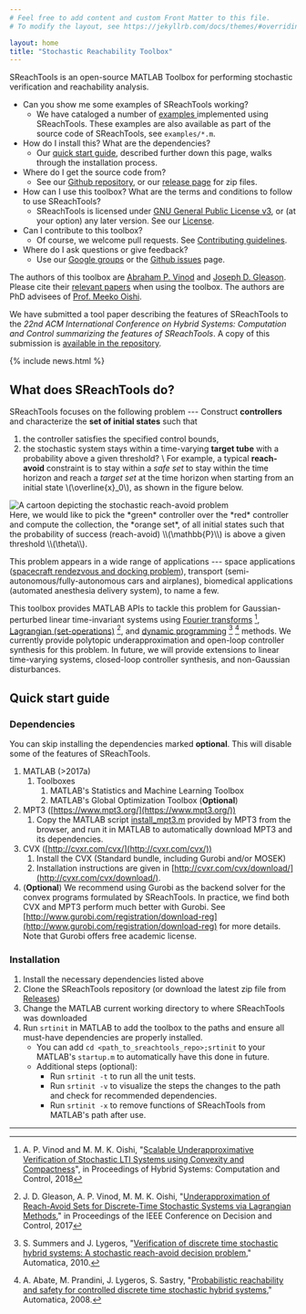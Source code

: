 ```yaml
---
# Feel free to add content and custom Front Matter to this file.
# To modify the layout, see https://jekyllrb.com/docs/themes/#overriding-theme-defaults

layout: home
title: "Stochastic Reachability Toolbox"
---
```


SReachTools is an open-source MATLAB Toolbox for performing stochastic verification and reachability analysis.  

- Can you show me some examples of SReachTools working? 
    - We have cataloged a number of [examples ](https://unm-hscl.github.io/SReachTools/examples/) implemented using SReachTools. These examples are also available as part of the source code of SReachTools, see `examples/*.m`. 
- How do I install this? What are the dependencies?
    - Our [quick start guide](#quick-start-guide), described further
      down this page, walks through the installation process.
- Where do I get the source code from?
    - See our [Github repository](https://github.com/unm-hscl/SReachTools), or
      our [release page](https://github.com/unm-hscl/SReachTools/releases) for
      zip files. 
- How can I use this toolbox? What are the terms and conditions to follow to use SReachTools?
    - SReachTools is licensed under [GNU General Public License v3](https://www.gnu.org/licenses/), or (at your option) any later version. See our [License](license/).
- Can I contribute to this toolbox?
    - Of course, we welcome pull requests. See [Contributing guidelines](contributing/). 
- Where do I ask questions or give feedback? 
    - Use our [Google groups](https://groups.google.com/d/forum/sreachtools) or the [Github issues](https://github.com/unm-hscl/SReachTools/issues) page.

The authors of this toolbox are [Abraham P.  Vinod](http://www.unm.edu/~abyvinod/) and [Joseph D.  Gleason](http://www.unm.edu/~gleasonj/). Please cite their [relevant papers](https://scholar.google.com/citations?user=yb5Z7AwAAAAJ&hl=en) when using the toolbox. The authors are PhD advisees of [Prof. Meeko Oishi](http://www.unm.edu/~oishi/).

We have submitted a tool paper describing the features of SReachTools to the *22nd ACM International Conference on Hybrid Systems: Computation and Control summarizing the features of SReachTools*. A copy of this submission is [available in the repository](https://github.com/unm-hscl/SReachTools/raw/master/SReachTools.pdf).

{% include news.html %}

## What does SReachTools do?

SReachTools focuses on the following problem --- Construct **controllers** and characterize the **set of initial states** such that 
1. the controller satisfies the specified control bounds,
1. the stochastic system stays within a time-varying **target tube** with a probability above a given threshold? \\
For example, a typical **reach-avoid** constraint is to stay within a *safe set* to stay within the time horizon and reach a *target set* at the time horizon when starting from an initial state \\(\overline{x}\_0\\), as shown in the figure below.
<div class="desc-figure">
    <img src="{{ "/assets/StochReachAvoidCartoon.jpeg" | absolute_url }}" alt="A cartoon depicting the stochastic reach-avoid problem"/>
    <!-- [A cartoon depicting the stochastic reach-avoid problem]({{ "/assets/StochReachAvoidCartoon.jpeg" | absolute_url }})\\ -->
</div>
Here, we would like to pick the *green* controller over the *red* controller and compute the collection, the *orange set*, of all initial states such that the probability of success (reach-avoid) \\(\mathbb{P}\\) is above a given threshold \\(\theta\\).

This problem appears in a wide range of applications --- space applications ([spacecraft rendezvous and docking problem](./examples/FtCVXUnderapproxVerifyCWH.html)), transport (semi-autonomous/fully-autonomous cars and airplanes), biomedical applications (automated anesthesia delivery system), to name a few.

This toolbox provides MATLAB APIs to tackle this problem for Gaussian-perturbed linear time-invariant systems using [Fourier transforms](./examples/FtCVXUnderapproxVerifyCWH.html) [^1], [Lagrangian (set-operations)](./examples/lagrangianApproximations.html) [^2], and [dynamic programming](./examples/doubleIntegratorDynamicProgramming.html) [^3] [^4] methods.
We currently provide polytopic underapproximation and open-loop controller synthesis for this problem.
In future, we will provide extensions to linear time-varying systems, closed-loop controller synthesis, and non-Gaussian disturbances.

[^1]: A. P. Vinod and M. M. K. Oishi, "[Scalable Underapproximative Verification of Stochastic LTI Systems using Convexity and Compactness](https://doi.org/10.1145/3178126.3178148)", in Proceedings of Hybrid Systems: Computation and Control, 2018
[^2]: J. D. Gleason, A. P. Vinod, M. M. K. Oishi, "[Underapproximation of Reach-Avoid Sets for Discrete-Time Stochastic Systems via Lagrangian Methods](https://doi-org/10.1109/CDC.2017.8264291)," in Proceedings of the IEEE Conference on Decision and Control, 2017
[^3]: S. Summers and J. Lygeros, "[Verification of discrete time stochastic hybrid systems: A stochastic reach-avoid decision problem](https://doi.org/10.1016/j.automatica.2010.08.006)," Automatica, 2010.
[^4]: A. Abate, M. Prandini, J. Lygeros, S. Sastry, "[Probabilistic reachability and safety for controlled discrete time stochastic hybrid systems](https://doi.org/10.1016/j.automatica.2008.03.027)," Automatica, 2008.

## Quick start guide

### Dependencies

You can skip installing the dependencies marked **optional**.
This will disable some of the features of SReachTools.

1. MATLAB (>2017a)
    1. Toolboxes
        1. MATLAB's Statistics and Machine Learning Toolbox
        1. MATLAB's Global Optimization Toolbox (**Optional**)
1. MPT3 ([https://www.mpt3.org/](https://www.mpt3.org/))
    1. Copy the MATLAB script [install_mpt3.m](https://www.mpt3.org/Main/Installation?action=download&upname=install_mpt3.m) provided by MPT3 from the browser, and run it in MATLAB to automatically download MPT3 and its dependencies.
1. CVX ([http://cvxr.com/cvx/](http://cvxr.com/cvx/))
    1. Install the CVX (Standard bundle, including Gurobi and/or MOSEK)
    1. Installation instructions are given in [http://cvxr.com/cvx/download/](http://cvxr.com/cvx/download/).
1. (**Optional**) We recommend using Gurobi as the backend solver for the convex programs
   formulated by SReachTools. In practice, we find both CVX and MPT3 perform
   much better with Gurobi. See
   [http://www.gurobi.com/registration/download-reg](http://www.gurobi.com/registration/download-reg)
   for more details. Note that Gurobi offers free academic license.

### Installation

1. Install the necessary dependencies listed above
1. Clone the SReachTools repository (or download the latest zip file from
   [Releases](https://github.com/unm-hscl/SReachTools/releases))
1. Change the MATLAB current working directory to where SReachTools was
   downloaded
1. Run `srtinit` in MATLAB to add the toolbox to the paths and ensure all
   must-have dependencies are properly installed.
   - You can add `cd <path_to_sreachtools_repo>;srtinit` to your MATLAB's
     `startup.m` to automatically have this done in future.
   - Additional steps (optional):
       - Run `srtinit -t` to run all the unit tests.
       - Run `srtinit -v` to visualize the steps the changes to the path and
         check for recommended dependencies.  
       - Run `srtinit -x` to remove functions of SReachTools from MATLAB's path
         after use.  

------

